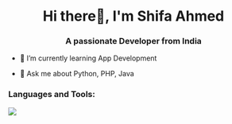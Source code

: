 <h1 align="center">Hi there👋, I'm Shifa Ahmed</h1>
<h3 align="center">A passionate Developer from India</h3>

- 🌱 I’m currently learning App Development

- 💬 Ask me about Python, PHP, Java

<h3 align="left">Languages and Tools:</h3>

<p align="left">
  <a href="https://skillicons.dev">
    <img src="https://skillicons.dev/icons?i=c,cpp,java,php,html,css,python&perline=10" />
  </a>
</p>
